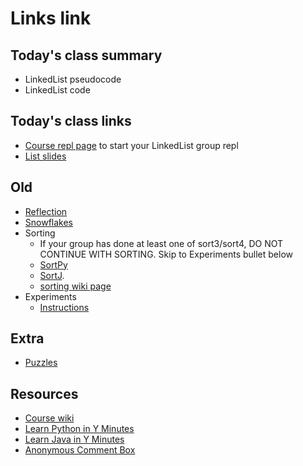 # Links link

## Today's class summary
* LinkedList pseudocode
* LinkedList code

## Today's class links
* [Course repl page](https://replit.com/team/Algos-Block1-2223) to start your LinkedList group repl
* [List slides](https://drive.google.com/file/d/1OtmB6GmEwB99LGrcXlU2TAuU3A8QaqcF/view?usp=share_link)
## Old
* [Reflection](https://forms.gle/fN5KmD3N9LceJoGQ8)
* [Snowflakes](files/Snowflakes.md)
* Sorting
  * If your group has done at least one of sort3/sort4, DO NOT CONTINUE WITH SORTING. Skip to Experiments bullet below
  * [SortPy](https://replit.com/team/Algos-Block1-2223/SortPy)
  * [SortJ](https://replit.com/team/Algos-Block1-2223/SortJ).
  * [sorting wiki page](https://github.com/mrDonoghue/ADS-Block1-2223/wiki/Sorting)
* Experiments
  * [Instructions](files/Experiments.md)




## Extra
* [Puzzles](https://docs.google.com/document/d/1MTP-uutcE8UqrS_ReY1fpH3_UOWqnTOt-C8wUNHJhFo/edit?usp=sharing)

## Resources
* [Course wiki](https://github.com/mrDonoghue/ADS-Block1-2223/wiki)
* [Learn Python in Y Minutes](https://learnxinyminutes.com/docs/python/)
* [Learn Java in Y Minutes](https://learnxinyminutes.com/docs/java/)
* [Anonymous Comment Box](https://forms.gle/yNzRwFg3ZrsuxMpN8)